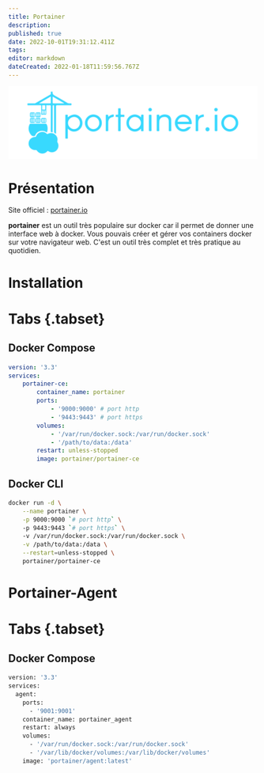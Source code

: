 ```yaml
---
title: Portainer
description: 
published: true
date: 2022-10-01T19:31:12.411Z
tags: 
editor: markdown
dateCreated: 2022-01-18T11:59:56.767Z
---
```


![portainer_banner.png](/wiki-assets/portainer_banner.png)

# Présentation

Site officiel : [portainer.io](https://www.portainer.io/)

**portainer** est un outil très populaire sur docker car il permet de donner une interface web à docker. Vous pouvais créer et gérer vos containers docker sur votre navigateur web. C'est un outil très complet et très pratique au quotidien.

# Installation
# Tabs {.tabset}
## Docker Compose
```yaml
version: '3.3'
services:
    portainer-ce:
        container_name: portainer
        ports:
            - '9000:9000' # port http
            - '9443:9443' # port https
        volumes:
            - '/var/run/docker.sock:/var/run/docker.sock'
            - '/path/to/data:/data'
        restart: unless-stopped
        image: portainer/portainer-ce
```
## Docker CLI
```bash
docker run -d \
	--name portainer \
	-p 9000:9000 `# port http` \ 
	-p 9443:9443 `# port https` \ 
	-v /var/run/docker.sock:/var/run/docker.sock \
	-v /path/to/data:/data \
	--restart=unless-stopped \
	portainer/portainer-ce
```

# Portainer-Agent
# Tabs {.tabset}
## Docker Compose
```bash
version: '3.3'
services:
  agent:
    ports:
      - '9001:9001'
    container_name: portainer_agent
    restart: always
    volumes:
      - '/var/run/docker.sock:/var/run/docker.sock'
      - '/var/lib/docker/volumes:/var/lib/docker/volumes'
    image: 'portainer/agent:latest'
```